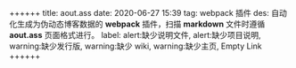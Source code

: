 ++++++
title: aout.ass
date: 2020-06-27 15:39
tag: webpack 插件
des: 自动化生成为伪动态博客数据的 **webpack** 插件，扫描 __markdown__ 文件时遵循 **aout.ass** 页面格式进行。 
label: alert:缺少说明文件, alert:缺少项目说明, warning:缺少发行版, warning:缺少 wiki, warning:缺少主页, Empty Link
++++++